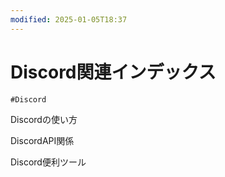 ```yaml
---
modified: 2025-01-05T18:37
---
```

# Discord関連インデックス

`#Discord`

Discordの使い方

DiscordAPI関係

Discord便利ツール